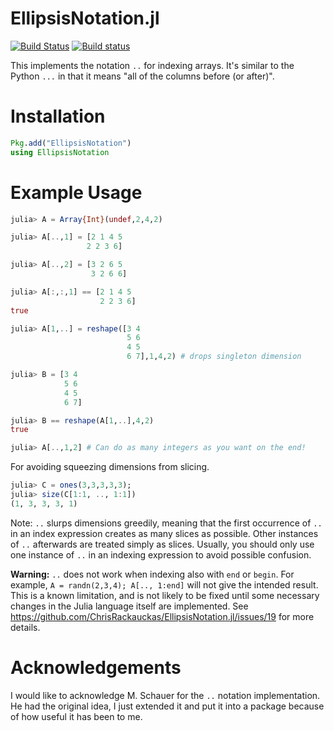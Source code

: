 # EllipsisNotation.jl

[![Build Status](https://travis-ci.com/ChrisRackauckas/EllipsisNotation.jl.svg?branch=master)](https://travis-ci.com/ChrisRackauckas/EllipsisNotation.jl) [![Build status](https://ci.appveyor.com/api/projects/status/vg6bk8s3g7sr67uk?svg=true)](https://ci.appveyor.com/project/ChrisRackauckas/ellipsesnotation-jl)

This implements the notation `..` for indexing arrays. It's similar to the Python
`...` in that it means "all of the columns before (or after)".

# Installation

```julia
Pkg.add("EllipsisNotation")
using EllipsisNotation
```

# Example Usage

```julia
julia> A = Array{Int}(undef,2,4,2)

julia> A[..,1] = [2 1 4 5
                 2 2 3 6]

julia> A[..,2] = [3 2 6 5
                  3 2 6 6]

julia> A[:,:,1] == [2 1 4 5
                    2 2 3 6]
true

julia> A[1,..] = reshape([3 4
                          5 6
                          4 5
                          6 7],1,4,2) # drops singleton dimension

julia> B = [3 4
            5 6
            4 5
            6 7]

julia> B == reshape(A[1,..],4,2)
true

julia> A[..,1,2] # Can do as many integers as you want on the end!
```

For avoiding squeezing dimensions from slicing.
```julia
julia> C = ones(3,3,3,3,3);
julia> size(C[1:1, .., 1:1])
(1, 3, 3, 3, 1)
```

Note: `..` slurps dimensions greedily, meaning that the first occurrence
of `..` in an index expression creates as many slices as possible. Other
instances of `..` afterwards are treated simply as slices. Usually, you
should only use one instance of `..` in an indexing expression to avoid
possible confusion.

**Warning:** `..` does not work when indexing also with `end` or `begin`.
For example, `A = randn(2,3,4); A[.., 1:end]` will not give the intended
result. This is a known limitation, and is not likely to be fixed until
some necessary changes in the Julia language itself are implemented. See
https://github.com/ChrisRackauckas/EllipsisNotation.jl/issues/19
for more details.

# Acknowledgements

I would like to acknowledge M. Schauer for the `..` notation implementation.
He had the original idea, I just extended it and put it into a package because
of how useful it has been to me.

